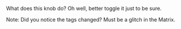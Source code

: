 What does this knob do? Oh well, better toggle it just to be sure.

Note: Did you notice the tags changed? Must be a glitch in the Matrix.
